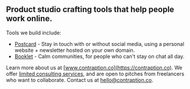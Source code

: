 ## Product studio crafting tools that help people work online.

Tools we build include:

* [Postcard](https://postcard.page) - Stay in touch with or without social media, using a personal website + newsletter hosted on your own domain. 
* [Booklet](https://www.booklet.community) - Calm communities, for people who can't stay on chat all day. 

Learn more about us at [www.contraption.co](https://contraption.co). We offer [limited consulting services](https://www.contraption.co/consulting), and are open to pitches from freelancers who want to collaborate. Contact us at [hello@contraption.co](mailto:hello@contraption.co).
